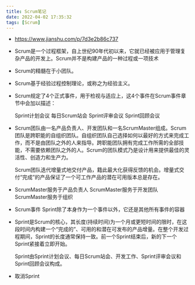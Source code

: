 ```yaml
---
title: Scrum笔记
date: 2022-04-02 17:35:32
tags: [Scrum]
---
```


+ https://www.jianshu.com/p/7d3e2b86c737

+ Scrum是一个过程框架，自上世纪90年代初以来，它就已经被应用于管理复杂产品的开发上。Scrum并不是构建产品的一种过程或一项技术
+ Scrum的精髓在于小团队。
+ Scrum基于经验过程控制理论，或称之为经验主义。

+ Scrum规定了4个正式事件，用于检视与适应上，这4个事件在Scrum事件章节中会加以描述：

  Sprint计划会议
  每日Scrum站会
  Sprint评审会议
  Sprint回顾会议

+ Scrum团队由一名产品负责人、开发团队和一名ScrumMaster组成。Scrum团队是跨职能的自组织团队。自组织团队自己选择如何以最好的方式来完成工作，而不是由团队之外的人来指导。跨职能团队拥有完成工作所需的全部技能，不需要依赖团队之外的人。Scrum的团队模式乃是设计用来提供最佳的灵活性、创造力和生产力。

  Scrum团队迭代增量式地交付产品，籍此最大化获得反馈的机会。增量式交付“完成”的产品保证了一个可工作产品的潜在可用版本总是存在。

+ ScrumMaster服务于产品负责人
ScrumMaster服务于开发团队
ScrumMaster服务于组织

+ Scrum事件
Sprint除了本身作为一个事件以外，它还是其他所有事件的容器

+ Sprint是Scrum的核心，其长度(持续时间)为一个月或更短时间的限时，在这段时间内构建一个“完成的”、可用的和潜在可发布的产品增量。在整个开发过程期间，Sprint的长度通常保持一致。前一个Sprint结束后，新的下一个Sprint紧接着立即开始。

  Sprint由Sprint计划会议、每日Scrum站会、开发工作、Sprint评审会议和Sprint回顾会议构成。

+ 取消Sprint


